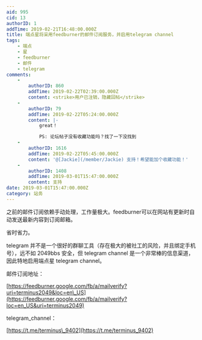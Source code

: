 ```yaml
---
aid: 995
cid: 13
authorID: 1
addTime: 2019-02-21T16:48:00.000Z
title: 端点星将采用feedburner的邮件订阅服务，并启用telegram channel
tags:
    - 端点
    - 星
    - feedburner
    - 邮件
    - telegram
comments:
    -
        authorID: 860
        addTime: 2019-02-22T02:39:00.000Z
        content: <strike>用户已注销，隐藏回帖</strike>
    -
        authorID: 79
        addTime: 2019-02-22T05:24:00.000Z
        content: |-
            great！

            PS: 论坛帖子没有收藏功能吗？找了一下没找到
    -
        authorID: 1616
        addTime: 2019-02-22T05:45:00.000Z
        content: '@[Jackie](/member/Jackie) 支持！希望能加个收藏功能！'
    -
        authorID: 1408
        addTime: 2019-03-01T15:47:00.000Z
        content: 支持
date: 2019-03-01T15:47:00.000Z
category: 站务
---
```


之前的邮件订阅依赖手动处理，工作量极大。feedburner可以在网站有更新时自动发送最新内容到订阅邮箱。

省时省力。

telegram 并不是一个很好的群聊工具（存在极大的被社工的风险，并且绑定手机号），远不如 2049bbs 安全，但 telegram channel 是一个非常棒的信息渠道，因此特地启用端点星 telegram channel。

邮件订阅地址：

[https://feedburner.google.com/fb/a/mailverify?uri=terminus2049&loc=en\_US](https://feedburner.google.com/fb/a/mailverify?loc=en_US&uri=terminus2049)

telegram\_channel：

[https://t.me/terminus\_9402](https://t.me/terminus_9402)

